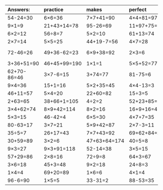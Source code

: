 | Answers: | practice | makes | perfect | ! |
| :--- | :--- | :--- | :--- | :--- |
| 54-24=30 | 6×6=36 | 7×7+41=90 | 4×4+81=97 | 8×8=64 | 
| 9×1=9 | 21+43+14=78 | 95-26=69 | 11+97+75=183 | 2×9=18 | 
| 6×2=12 | 56÷8=7 | 5×2=10 | 61+13=74 | 5×9=45 | 
| 2×7=14 | 5×5=25 | 44+19-7=56 | 4×7=28 | 55+6+5=66 | 
| 72-46=26 | 49+36-62=23 | 6×9+38=92 | 2×3=6 | 99+55-99=55 | 
| 3+36+51=90 | 46+45+99=190 | 1×1=1 | 5×5+52=77 | 3×3=9 | 
| 62+70-86=46 | 3×7-6=15 | 3+74=77 | 81-75=6 | 20÷5=4 | 
| 9×4=36 | 15+1=16 | 5×2+35=45 | 4×4-13=3 | 5×6-30=0 | 
| 46+11=57 | 5×4=20 | 22+60=82 | 15÷3=5 | 55-2=53 | 
| 2+63=65 | 38+66+1=105 | 4÷2=2 | 52+23+85=160 | 38-34=4 | 
| 3×4+62=74 | 8×9+42=114 | 8×2=16 | 16+9+16=41 | 5×7-30=5 | 
| 5×3=15 | 46-42=4 | 6×5=30 | 4×7+7=35 | 9×9=81 | 
| 80-63=17 | 3×7=21 | 5×9+42=87 | 2×7-3=11 | 3+60-62=1 | 
| 35÷5=7 | 26+17=43 | 7×7+43=92 | 69+62+84=215 | 38+35=73 | 
| 30+59=89 | 3×2=6 | 47+63+64=174 | 40÷5=8 | 7×6+7=49 | 
| 9×3=27 | 9×3+91=118 | 52-14=38 | 3×5=15 | 12÷6=2 | 
| 57+29=86 | 2×8=16 | 72÷9=8 | 64+3=67 | 17+10=27 | 
| 3×6=18 | 45+3=48 | 9×2=18 | 24÷8=3 | 90-85=5 | 
| 1×4=4 | 69+20=89 | 1×6=6 | 4×1=4 | 89-59=30 | 
| 96-6=90 | 1×5=5 | 33-31=2 | 88-53=35 | 4+1=5 | 
